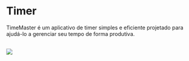 <h1>Timer</h1>
<p>TimeMaster é um aplicativo de timer simples e eficiente projetado para ajudá-lo a gerenciar seu tempo de forma produtiva.</p>
</br>
<img src="https://github.com/faelreis/timer/assets/87779561/87220dd9-3767-449a-9c40-61a3b1e852d">
